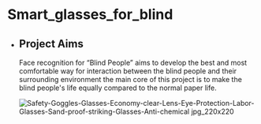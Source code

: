 # Smart_glasses_for_blind

- ##  Project Aims

  Face recognition for “Blind People” aims to develop the best and most comfortable way for interaction between the blind people and their    surrounding environment the main core of this project is to make the blind people's life equally compared to the normal paper life.



  ![Safety-Goggles-Glasses-Economy-clear-Lens-Eye-Protection-Labor-Glasses-Sand-proof-striking-Glasses-Anti-chemical jpg_220x220](https://user-images.githubusercontent.com/37952915/59863466-0d06e580-9385-11e9-9368-8cb92e25b48d.jpg)
